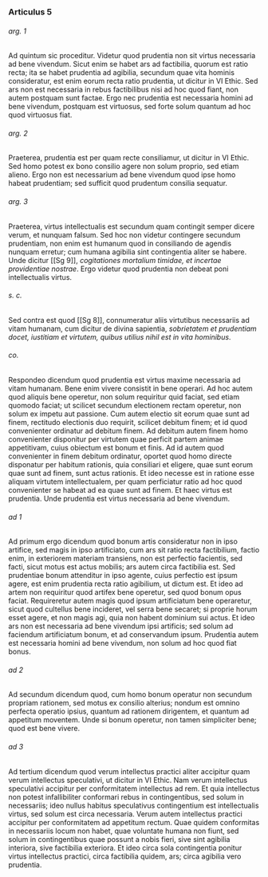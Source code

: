 ### Articulus 5

###### arg. 1
Ad quintum sic proceditur. Videtur quod prudentia non sit virtus necessaria ad bene vivendum. Sicut enim se habet ars ad factibilia, quorum est ratio recta; ita se habet prudentia ad agibilia, secundum quae vita hominis consideratur, est enim eorum recta ratio prudentia, ut dicitur in VI Ethic. Sed ars non est necessaria in rebus factibilibus nisi ad hoc quod fiant, non autem postquam sunt factae. Ergo nec prudentia est necessaria homini ad bene vivendum, postquam est virtuosus, sed forte solum quantum ad hoc quod virtuosus fiat.

###### arg. 2
Praeterea, prudentia est per quam recte consiliamur, ut dicitur in VI Ethic. Sed homo potest ex bono consilio agere non solum proprio, sed etiam alieno. Ergo non est necessarium ad bene vivendum quod ipse homo habeat prudentiam; sed sufficit quod prudentum consilia sequatur.

###### arg. 3
Praeterea, virtus intellectualis est secundum quam contingit semper dicere verum, et nunquam falsum. Sed hoc non videtur contingere secundum prudentiam, non enim est humanum quod in consiliando de agendis nunquam erretur; cum humana agibilia sint contingentia aliter se habere. Unde dicitur [[Sg 9]], *cogitationes mortalium timidae, et incertae providentiae nostrae*. Ergo videtur quod prudentia non debeat poni intellectualis virtus.

###### s. c.
Sed contra est quod [[Sg 8]], connumeratur aliis virtutibus necessariis ad vitam humanam, cum dicitur de divina sapientia, *sobrietatem et prudentiam docet, iustitiam et virtutem, quibus utilius nihil est in vita hominibus*.

###### co.
Respondeo dicendum quod prudentia est virtus maxime necessaria ad vitam humanam. Bene enim vivere consistit in bene operari. Ad hoc autem quod aliquis bene operetur, non solum requiritur quid faciat, sed etiam quomodo faciat; ut scilicet secundum electionem rectam operetur, non solum ex impetu aut passione. Cum autem electio sit eorum quae sunt ad finem, rectitudo electionis duo requirit, scilicet debitum finem; et id quod convenienter ordinatur ad debitum finem. Ad debitum autem finem homo convenienter disponitur per virtutem quae perficit partem animae appetitivam, cuius obiectum est bonum et finis. Ad id autem quod convenienter in finem debitum ordinatur, oportet quod homo directe disponatur per habitum rationis, quia consiliari et eligere, quae sunt eorum quae sunt ad finem, sunt actus rationis. Et ideo necesse est in ratione esse aliquam virtutem intellectualem, per quam perficiatur ratio ad hoc quod convenienter se habeat ad ea quae sunt ad finem. Et haec virtus est prudentia. Unde prudentia est virtus necessaria ad bene vivendum.

###### ad 1
Ad primum ergo dicendum quod bonum artis consideratur non in ipso artifice, sed magis in ipso artificiato, cum ars sit ratio recta factibilium, factio enim, in exteriorem materiam transiens, non est perfectio facientis, sed facti, sicut motus est actus mobilis; ars autem circa factibilia est. Sed prudentiae bonum attenditur in ipso agente, cuius perfectio est ipsum agere, est enim prudentia recta ratio agibilium, ut dictum est. Et ideo ad artem non requiritur quod artifex bene operetur, sed quod bonum opus faciat. Requireretur autem magis quod ipsum artificiatum bene operaretur, sicut quod cultellus bene incideret, vel serra bene secaret; si proprie horum esset agere, et non magis agi, quia non habent dominium sui actus. Et ideo ars non est necessaria ad bene vivendum ipsi artificis; sed solum ad faciendum artificiatum bonum, et ad conservandum ipsum. Prudentia autem est necessaria homini ad bene vivendum, non solum ad hoc quod fiat bonus.

###### ad 2
Ad secundum dicendum quod, cum homo bonum operatur non secundum propriam rationem, sed motus ex consilio alterius; nondum est omnino perfecta operatio ipsius, quantum ad rationem dirigentem, et quantum ad appetitum moventem. Unde si bonum operetur, non tamen simpliciter bene; quod est bene vivere.

###### ad 3
Ad tertium dicendum quod verum intellectus practici aliter accipitur quam verum intellectus speculativi, ut dicitur in VI Ethic. Nam verum intellectus speculativi accipitur per conformitatem intellectus ad rem. Et quia intellectus non potest infallibiliter conformari rebus in contingentibus, sed solum in necessariis; ideo nullus habitus speculativus contingentium est intellectualis virtus, sed solum est circa necessaria. Verum autem intellectus practici accipitur per conformitatem ad appetitum rectum. Quae quidem conformitas in necessariis locum non habet, quae voluntate humana non fiunt, sed solum in contingentibus quae possunt a nobis fieri, sive sint agibilia interiora, sive factibilia exteriora. Et ideo circa sola contingentia ponitur virtus intellectus practici, circa factibilia quidem, ars; circa agibilia vero prudentia.

